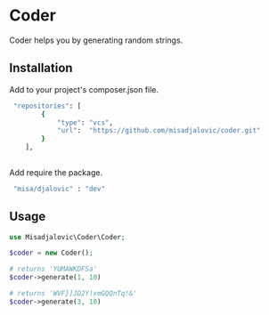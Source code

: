 # Coder

Coder helps you by generating random strings.

## Installation

Add to your project's composer.json file.

```bash
 "repositories": [
        {
            "type": "vcs",
            "url":  "https://github.com/misadjalovic/coder.git"
        }
    ],
    
```
Add require the package.

```bash
 "misa/djalovic" : "dev"
```
## Usage

```php
use Misadjalovic\Coder\Coder;

$coder = new Coder();

# returns 'YUMAWKDFSa'
$coder->generate(1, 10)

# returns 'WVF}]JD2Y!xmGQQnTq!&'
$coder->generate(3, 10)
```
